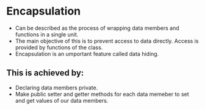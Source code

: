 # Encapsulation 
- Can be described as the process of wrapping data members and functions in a single unit. 
- The main objective of this is to prevent access to data directly. Access is provided by functions of the class. 
- Encapsulation is an umportant feature called data hiding. 

## This is achieved by: 
- Declaring data members private. 
- Make public setter and getter methods for each data memeber to set and get values of our data members. 
